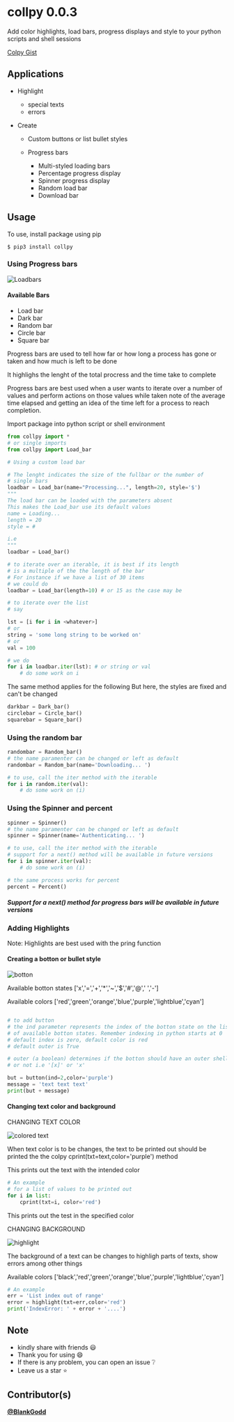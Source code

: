 # collpy 0.0.3
Add color highlights, load bars, progress displays and style to your python scripts and shell sessions

[Colpy Gist](https://gist.github.com/BlankGodd/9457548d94925de245f9a9bbcc1c3f02)

## Applications
- Highlight 
  - special texts
  - errors
        
- Create
  - Custom buttons or list bullet styles

  - Progress bars
    - Multi-styled loading bars
    - Percentage progress display
    - Spinner progress display
    - Random load bar
    - Download bar 

## Usage
To use, install package using pip
```
$ pip3 install collpy
```
### Using Progress bars

<img src="ss/loadbars.gif" alt="Loadbars"> 

#### Available Bars
- Load bar
- Dark bar
- Random bar
- Circle bar
- Square bar

Progress bars are used to tell how far or how long a process has gone or taken and 
how much is left to be done

It highlighs the lenght of the total procress and the time take to complete

Progress bars are best used when a user wants to iterate over a number of values
and perform actions on those values while taken note of the average time elapsed and
getting an idea of the time left for a process to reach completion.

Import package into python script or shell environment
```py
from collpy import *
# or single imports
from collpy import Load_bar

# Using a custom load bar

# The lenght indicates the size of the fullbar or the number of
# single bars  
loadbar = Load_bar(name="Processing...", length=20, style='$')
"""
The load bar can be loaded with the parameters absent
This makes the Load_bar use its default values
name = Loading...
length = 20
style = #

i.e
"""
loadbar = Load_bar()

# to iterate over an iterable, it is best if its length
# is a multiple of the the length of the bar
# For instance if we have a list of 30 items
# we could do
loadbar = Load_bar(length=10) # or 15 as the case may be

# to iterate over the list
# say

lst = [i for i in <whatever>]
# or 
string = 'some long string to be worked on'
# or 
val = 100

# we do
for i in loadbar.iter(lst): # or string or val
    # do some work on i

```

The same method applies for the following
But here, the styles are fixed and can't be changed
```py
darkbar = Dark_bar()
circlebar = Circle_bar()
squarebar = Square_bar()
```

### Using the random bar
```py
randombar = Random_bar()
# the name paramenter can be changed or left as default
randombar = Random_bar(name='Downloading... ')

# to use, call the iter method with the iterable
for i in random.iter(val):
    # do some work on (i)
```

### Using the Spinner and percent
```py
spinner = Spinner()
# the name paramenter can be changed or left as default
spinner = Spinner(name='Authenticating... ')

# to use, call the iter method with the iterable
# support for a next() method will be available in future versions
for i in spinner.iter(val):
    # do some work on (i)

# the same process works for percent
percent = Percent()
```

##### Support for a next() method for progress bars will be available in future versions

### Adding Highlights
Note: Highlights are best used with the pring function

#### Creating a botton or bullet style

<img src="ss/cbotton.png" alt="botton"> 

Available botton states
['x','=','+','*','~','$','#','@',' ','-']

Available colors
['red','green','orange','blue','purple','lightblue','cyan']

```py

# to add button
# the ind parameter represents the index of the botton state on the list
# of available botton states. Remember indexing in python starts at 0
# default index is zero, default color is red
# default outer is True

# outer (a boolean) determines if the botton should have an outer shell
# or not i.e '[x]' or 'x'

but = button(ind=2,color='purple')
message = 'text text text'
print(but + message)
```

#### Changing text color and background

CHANGING TEXT COLOR

<img src="ss/cprint.png" alt="colored text"> 

When text color is to be changes, the text to be printed out should be 
printed the the colpy cprint(txt=text,color='purple') method

This prints out the text with the intended color
```py
# An example
# for a list of values to be printed out
for i in list:
    cprint(txt=i, color='red')
```
This prints out the test in the specified color

CHANGING BACKGROUND

<img src="ss/highlight.png" alt="highlight"> 

The background of a text can be changes to highligh parts of texts,
show errors among other things

Available colors
['black','red','green','orange','blue','purple','lightblue','cyan']
```py
# An example
err = 'List index out of range'
error = highlight(txt=err,color='red')
print('IndexError: ' + error + '....')
```

## Note
- kindly share with friends :smiley:
- Thank you for using :smile:
- If there is any problem, you can open an issue :grey_question:
- Leave us a star :star:

## Contributor(s)
**[@BlankGodd](https://github.com/BlankGodd)**